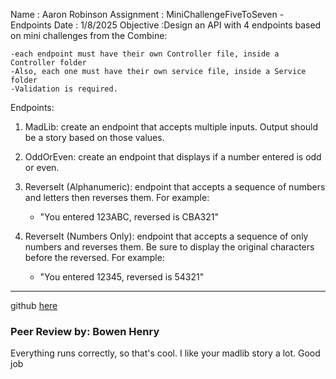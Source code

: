 Name : Aaron Robinson
Assignment : MiniChallengeFiveToSeven - Endpoints
Date : 1/8/2025
Objective :Design an API with 4 endpoints based on mini challenges from the Combine:

    -each endpoint must have their own Controller file, inside a Controller folder
    -Also, each one must have their own service file, inside a Service folder
    -Validation is required.


Endpoints:
1. MadLib: create an endpoint that accepts multiple inputs.  Output should be a story based on those values.

2. OddOrEven: create an endpoint that displays if a number entered is odd or even.

3. ReverseIt (Alphanumeric): endpoint that accepts a sequence of numbers and letters then reverses them.  For example:
     - "You entered 123ABC, reversed is CBA321"

4. ReverseIt (Numbers Only): endpoint that accepts a sequence of only numbers and reverses them.  Be sure to display the original characters before the reversed.  For example:
     - "You entered 12345, reversed is 54321"

---

github [here](https://github.com/wraithio/ARobinsonMC4Five2Svn-EndPnt)

### Peer Review by: Bowen Henry
Everything runs correctly, so that's cool. I like your madlib story a lot. Good job
